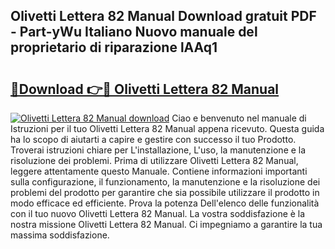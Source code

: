 ## Olivetti Lettera 82 Manual Download gratuit PDF - Part-yWu Italiano Nuovo manuale del proprietario di riparazione lAAq1

# <h2><a href="http://dfcw4o.blite.top/?on=Olivetti+Lettera+82+Manual">🔗Download 👉🔴 Olivetti Lettera 82 Manual</a></h2>

[![Olivetti Lettera 82 Manual download](https://i.imgur.com/lujVjoI.png)](http://dfcw4o.blite.top/?on=Olivetti+Lettera+82+Manual)
Ciao e benvenuto nel manuale di Istruzioni per il tuo Olivetti Lettera 82 Manual appena ricevuto. Questa guida ha lo scopo di aiutarti a capire e gestire con successo il tuo Prodotto. Troverai istruzioni chiare per L'installazione, L'uso, la manutenzione e la risoluzione dei problemi. Prima di utilizzare Olivetti Lettera 82 Manual, leggere attentamente questo Manuale. Contiene informazioni importanti sulla configurazione, il funzionamento, la manutenzione e la risoluzione dei problemi del prodotto per garantire che sia possibile utilizzare il prodotto in modo efficace ed efficiente. Prova la potenza Dell'elenco delle funzionalità con il tuo nuovo Olivetti Lettera 82 Manual. La vostra soddisfazione è la nostra missione Olivetti Lettera 82 Manual. Ci impegniamo a garantire la tua massima soddisfazione.
